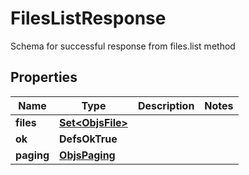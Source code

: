 

# FilesListResponse

Schema for successful response from files.list method

## Properties

| Name | Type | Description | Notes |
|------------ | ------------- | ------------- | -------------|
|**files** | [**Set&lt;ObjsFile&gt;**](ObjsFile.md) |  |  |
|**ok** | **DefsOkTrue** |  |  |
|**paging** | [**ObjsPaging**](ObjsPaging.md) |  |  |



